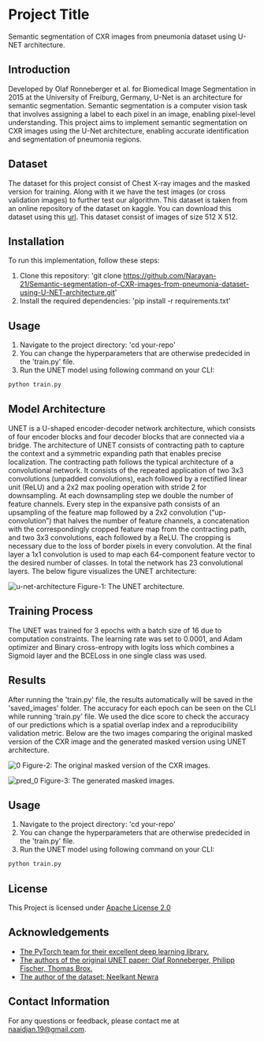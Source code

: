 
# Project Title

Semantic segmentation of CXR images from pneumonia dataset using U-NET architecture.


## Introduction

Developed by Olaf Ronneberger et al. for Biomedical Image Segmentation in 2015 at the University of Freiburg, Germany, U-Net is an architecture for semantic segmentation. Semantic segmentation is a computer vision task that involves assigning a label to each pixel in an image, enabling pixel-level understanding. This project aims to implement semantic segmentation on CXR images using the U-Net architecture, enabling accurate identification and segmentation of pneumonia regions.
## Dataset
The dataset for this project consist of Chest X-ray images and the masked version for training. Along with it we have the test images (or cross validation images) to further test our algorithm. This dataset is taken from an online repository of the dataset on kaggle. You can download this dataset using this [url]('https://www.kaggle.com/datasets/newra008/chest-segmentation-image?resource=download'). This dataset consist of images of size 512 X 512.
## Installation
To run this implementation, follow these steps:
1. Clone this repository: 'git clone https://github.com/Narayan-21/Semantic-segmentation-of-CXR-images-from-pneumonia-dataset-using-U-NET-architecture.git'
2. Install the required dependencies: 'pip install -r requirements.txt'
## Usage
1. Navigate to the project directory: 'cd your-repo'
2. You can change the hyperparameters that are otherwise predecided in the 'train.py' file.
3. Run the UNET model using following command on your CLI: 
```python
python train.py
```
## Model Architecture

UNET is a U-shaped encoder-decoder network architecture, which consists of four encoder blocks and four decoder blocks that are connected via a bridge. The architecture of UNET consists of contracting path to capture the context and a symmetric expanding path that enables precise localization. The contracting path follows the typical architecture of a convolutional network. It consists of the repeated application of two 3x3 convolutions (unpadded convolutions), each followed by a rectified linear unit (ReLU) and a 2x2 max pooling operation with stride 2 for downsampling. At each downsampling step we double the number of feature channels. Every step in the expansive path consists of an upsampling of the feature map followed by a 2x2 convolution (“up-convolution”) that halves the number of feature channels, a concatenation with the correspondingly cropped feature map from the contracting path, and two 3x3 convolutions, each followed by a ReLU. The cropping is necessary due to the loss of border pixels in every convolution. At the final layer a 1x1 convolution is used to map each 64-component feature vector to the desired number of classes. In total the network has 23 convolutional layers.
The below figure visualizes the UNET architecture:

![u-net-architecture](https://github.com/Narayan-21/Semantic-segmentation-of-CXR-images-from-pneumonia-dataset-using-U-NET-architecture/assets/64371700/079bb7fe-5a65-43c0-95c8-a6e6aeab6ac0)
Figure-1: The UNET architecture.

## Training Process
The UNET was trained for 3 epochs with a batch size of 16 due to computation constraints. The learning rate was set to 0.0001, and Adam optimizer and Binary cross-entropy with logits loss which combines a Sigmoid layer and the BCELoss in one single class was used.
## Results
After running the 'train.py' file, the results automatically will be saved in the 'saved_images' folder. The accuracy for each epoch can be seen on the CLI while running 'train.py' file. We used the dice score to check the accuracy of our predictions which is a spatial overlap index and a reproducibility validation metric. 
Below are the two images comparing the original masked version of the CXR image and the generated masked version using UNET architecture.

![0](https://github.com/Narayan-21/Semantic-segmentation-of-CXR-images-from-pneumonia-dataset-using-U-NET-architecture/assets/64371700/4df619dc-455f-4828-b734-d24e4e871d1a)
Figure-2: The original masked version of the CXR images.


![pred_0](https://github.com/Narayan-21/Semantic-segmentation-of-CXR-images-from-pneumonia-dataset-using-U-NET-architecture/assets/64371700/4e809189-f211-451f-89b1-a71db6b69151)
Figure-3: The generated masked images.

## Usage
1. Navigate to the project directory: 'cd your-repo'
2. You can change the hyperparameters that are otherwise predecided in the 'train.py' file.
3. Run the UNET model using following command on your CLI: 
```python
python train.py
```
## License
This Project is licensed under [Apache License 2.0](https://choosealicense.com/licenses/apache-2.0/)
## Acknowledgements

 - [The PyTorch team for their excellent deep learning library.](https://pytorch.org/)
 - [The authors of the original UNET paper: Olaf Ronneberger, Philipp Fischer, Thomas Brox.](https://arxiv.org/pdf/1505.04597.pdf)
 - [The author of the dataset: Neelkant Newra](https://www.kaggle.com/datasets/newra008/chest-segmentation-image?resource=download)
## Contact Information
For any questions or feedback, please contact me at naaidjan.19@gmail.com.
